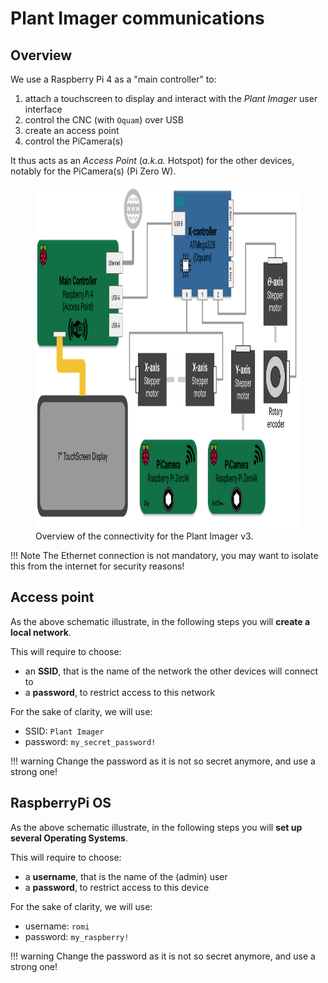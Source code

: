 # Plant Imager communications


## Overview
We use a Raspberry Pi 4 as a "main controller" to:

1. attach a touchscreen to display and interact with the _Plant Imager_ user interface
2. control the CNC (with `Oquam`) over USB
3. create an access point
4. control the PiCamera(s)

It thus acts as an _Access Point_ (_a.k.a._ Hotspot) for the other devices, notably for the PiCamera(s) (Pi Zero W).

<figure>
<img src="../../../assets/images/plant_imager_v3/PlantImager_v3_electronics.png" style="height:550px" />
  <figcaption>Overview of the connectivity for the Plant Imager v3.</figcaption>
</figure>

!!! Note
    The Ethernet connection is not mandatory, you may want to isolate this from the internet for security reasons!


## Access point
As the above schematic illustrate, in the following steps you will **create a local network**.

This will require to choose:

- an **SSID**, that is the name of the network the other devices will connect to
- a **password**, to restrict access to this network

For the sake of clarity, we will use:

- SSID: `Plant Imager`
- password: `my_secret_password!`

!!! warning
    Change the password as it is not so secret anymore, and use a strong one!


## RaspberryPi OS
As the above schematic illustrate, in the following steps you will **set up several Operating Systems**.

This will require to choose:

- a **username**, that is the name of the (admin) user
- a **password**, to restrict access to this device

For the sake of clarity, we will use:

- username: `romi`
- password: `my_raspberry!`

!!! warning
    Change the password as it is not so secret anymore, and use a strong one!
